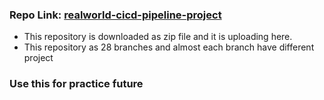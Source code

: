### Repo Link: [**realworld-cicd-pipeline-project**](https://github.com/awanmbandi/realworld-cicd-pipeline-project)
- This repository is downloaded as zip file and it is uploading here.
- This repository as 28 branches and almost each branch have different project
### Use this for practice future
